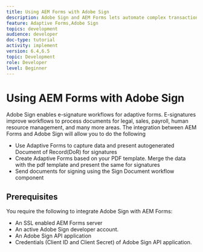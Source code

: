 ```yaml
---
title: Using AEM Forms with Adobe Sign
description: Adobe Sign and AEM Forms lets automate complex transactions and include legal e-signatures as part of a seamless digital experience.
feature: Adaptive Forms,Adobe Sign
topics: development
audience: developer
doc-type: tutorial
activity: implement
version: 6.4,6.5
topic: Development
role: Developer
level: Beginner
---
```

# Using AEM Forms with Adobe Sign

Adobe Sign enables e-signature workflows for adaptive forms. E-signatures improve workflows to process documents for legal, sales, payroll, human resource management, and many more areas.
The integration between AEM Forms and Adobe Sign will allow you to do the following

* Use Adaptive Forms to capture data and present autogenerated Document of Record(DoR) for signatures
* Create Adaptive Forms based on your PDF template. Merge the data with the pdf template and present the same for signatures
* Send documents for signing using the Sign Document workflow component

## Prerequisites

You require the following to integrate Adobe Sign with AEM Forms:

* An SSL enabled AEM Forms server
* An active Adobe Sign developer account.
* An Adobe Sign API application
* Credentials (Client ID and Client Secret) of Adobe Sign API application.

